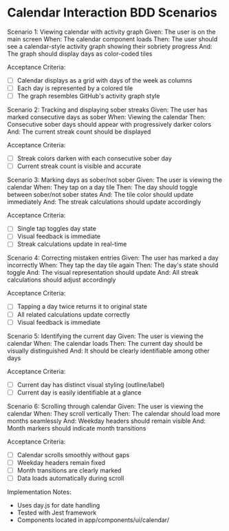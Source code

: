 # Calendar Interaction BDD Scenarios

Scenario 1: Viewing calendar with activity graph
Given: The user is on the main screen
When: The calendar component loads
Then: The user should see a calendar-style activity graph showing their sobriety progress
And: The graph should display days as color-coded tiles

Acceptance Criteria:
- [ ] Calendar displays as a grid with days of the week as columns
- [ ] Each day is represented by a colored tile
- [ ] The graph resembles GitHub's activity graph style

Scenario 2: Tracking and displaying sober streaks
Given: The user has marked consecutive days as sober
When: Viewing the calendar
Then: Consecutive sober days should appear with progressively darker colors
And: The current streak count should be displayed

Acceptance Criteria:
- [ ] Streak colors darken with each consecutive sober day
- [ ] Current streak count is visible and accurate

Scenario 3: Marking days as sober/not sober
Given: The user is viewing the calendar
When: They tap on a day tile
Then: The day should toggle between sober/not sober states
And: The tile color should update immediately
And: The streak calculations should update accordingly

Acceptance Criteria:
- [ ] Single tap toggles day state
- [ ] Visual feedback is immediate
- [ ] Streak calculations update in real-time

Scenario 4: Correcting mistaken entries
Given: The user has marked a day incorrectly
When: They tap the day tile again
Then: The day's state should toggle
And: The visual representation should update
And: All streak calculations should adjust accordingly

Acceptance Criteria:
- [ ] Tapping a day twice returns it to original state
- [ ] All related calculations update correctly
- [ ] Visual feedback is immediate

Scenario 5: Identifying the current day
Given: The user is viewing the calendar
When: The calendar loads
Then: The current day should be visually distinguished
And: It should be clearly identifiable among other days

Acceptance Criteria:
- [ ] Current day has distinct visual styling (outline/label)
- [ ] Current day is easily identifiable at a glance

Scenario 6: Scrolling through calendar
Given: The user is viewing the calendar
When: They scroll vertically
Then: The calendar should load more months seamlessly
And: Weekday headers should remain visible
And: Month markers should indicate month transitions

Acceptance Criteria:
- [ ] Calendar scrolls smoothly without gaps
- [ ] Weekday headers remain fixed
- [ ] Month transitions are clearly marked
- [ ] Data loads automatically during scroll

Implementation Notes:
- Uses day.js for date handling
- Tested with Jest framework
- Components located in app/components/ui/calendar/